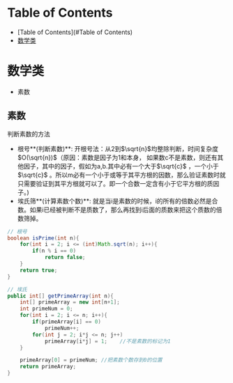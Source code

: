 # Table of Contents

- [Table of Contents](#Table of Contents)
- [数学类](#数学类)



# 数学类

- 素数

## 素数

判断素数的方法

- 根号**(判断素数)**: 开根号法：从2到$\sqrt{n}$均整除判断，时间复杂度$O(\sqrt{n})$（原因：素数是因子为1和本身， 如果数c不是素数，则还有其他因子，其中的因子，假如为a,b.其中必有一个大于$\sqrt{c}$ ，一个小于$\sqrt{c}$ 。所以m必有一个小于或等于其平方根的因数，那么验证素数时就只需要验证到其平方根就可以了。即一个合数一定含有小于它平方根的质因子。)
- 埃氏筛**(计算素数个数)**: 就是当i是素数的时候，i的所有的倍数必然是合数。如果i已经被判断不是质数了，那么再找到i后面的质数来把这个质数的倍数筛掉。

```java
// 根号
boolean isPrime(int n){
    for(int i = 2; i <= (int)Math.sqrt(n); i++){
        if(n % i == 0)
            return false;
    }
    return true;
}
```

```java
// 埃氏
public int[] getPrimeArray(int n){
    int[] primeArray = new int[n+1];
    int primeNum = 0;
    for(int i = 2; i <= n; i++){
        if(primeArray[i] == 0)
            primeNum++;
        for(int j = 2; i*j <= n; j++)
            primeArray[i*j] = 1;	//不是素数的标记为1
    }

    primeArray[0] = primeNum; //把素数个数存到0的位置
    return primeArray;
}
```

